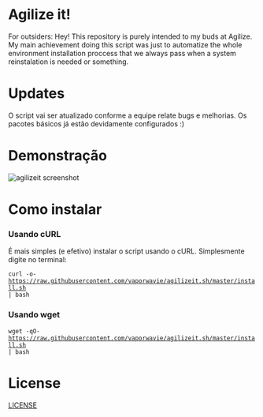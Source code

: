# Agilize it!
For outsiders: Hey! This repository is purely intended to my buds at Agilize. My main achievement doing this script was just to automatize the whole environment installation proccess that we always pass when a system reinstalation is needed or something.

# Updates
O script vai ser atualizado conforme a equipe relate bugs e melhorias. Os pacotes básicos já estão devidamente configurados :)

# Demonstração
![agilizeit screenshot](https://raw.githubusercontent.com/vaporwavie/agilizeit/master/demo.png)

# Como instalar

### Usando cURL

É mais simples (e efetivo) instalar o script usando  o cURL. Simplesmente digite no terminal:

<code>curl -o- https://raw.githubusercontent.com/vaporwavie/agilizeit.sh/master/install.sh | bash</code>

### Usando wget

<code>wget -qO- https://raw.githubusercontent.com/vaporwavie/agilizeit.sh/master/install.sh | bash</code>

# License
[LICENSE](LICENSE)
